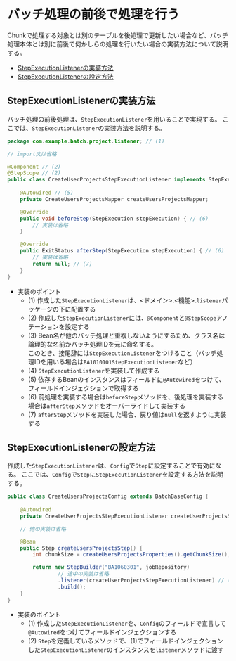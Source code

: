 # バッチ処理の前後で処理を行う

Chunkで処理する対象とは別のテーブルを後処理で更新したい場合など、バッチ処理本体とは別に前後で何かしらの処理を行いたい場合の実装方法について説明する。

- [StepExecutionListenerの実装方法](#stepexecutionlistenerの実装方法)
- [StepExecutionListenerの設定方法](#stepexecutionlistenerの設定方法)

## StepExecutionListenerの実装方法

バッチ処理の前後処理は、`StepExecutionListener`を用いることで実現する。
ここでは、`StepExecutionListener`の実装方法を説明する。

```java
package com.example.batch.project.listener; // (1)

// import文は省略

@Component // (2)
@StepScope // (2)
public class CreateUserProjectsStepExecutionListener implements StepExecutionListener { // (3), (4)
    
    @Autowired // (5)
    private CreateUsersProjectsMapper createUsersProjectsMapper;

    @Override
    public void beforeStep(StepExecution stepExecution) { // (6)
        // 実装は省略
    }

    @Override
    public ExitStatus afterStep(StepExecution stepExecution) { // (6)
        // 実装は省略
        return null; // (7)
    }
}
```

- 実装のポイント
    - (1) 作成した`StepExecutionListener`は、<ドメイン>.<機能>.`listener`パッケージの下に配置する
    - (2) 作成した`StepExecutionListener`には、`@Component`と`@StepScope`アノテーションを設定する
    - (3) Bean名が他のバッチ処理と重複しないようにするため、クラス名は論理的な名前かバッチ処理IDを元に命名する。  
      このとき、接尾辞には`StepExecutionListener`をつけること（バッチ処理IDを用いる場合は`BA1010101StepExecutionListener`など）
    - (4) `StepExecutionListener`を実装して作成する
    - (5) 依存するBeanのインスタンスはフィールドに`@Autowired`をつけて、フィールドインジェクションで取得する
    - (6) 前処理を実装する場合は`beforeStep`メソッドを、後処理を実装する場合は`afterStep`メソッドをオーバーライドして実装する
    - (7) `afterStep`メソッドを実装した場合、戻り値は`null`を返すように実装する

## StepExecutionListenerの設定方法

作成した`StepExecutionListener`は、`Config`で`Step`に設定することで有効になる。
ここでは、`Config`で`Step`に`StepExecutionListener`を設定する方法を説明する。

```java
public class CreateUsersProjectsConfig extends BatchBaseConfig {
    
    @Autowired
    private CreateUserProjectsStepExecutionListener createUserProjectsStepExecutionListener; // (1)

    // 他の実装は省略

    @Bean
    public Step createUsersProjectsStep() {
        int chunkSize = createUsersProjectsProperties().getChunkSize();

        return new StepBuilder("BA1060301", jobRepository)
                // 途中の実装は省略
                .listener(createUserProjectsStepExecutionListener) // (2)
                .build();
    }
}
```

- 実装のポイント
    - (1) 作成した`StepExecutionListener`を、`Config`のフィールドで宣言して`@Autowired`をつけてフィールドインジェクションする
    - (2) `Step`を定義しているメソッドで、(1)でフィールドインジェクションした`StepExecutionListener`のインスタンスを`listener`メソッドに渡す
